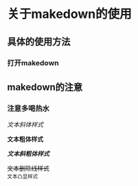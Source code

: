 # 关于makedown的使用

## 具体的使用方法

### 打开makedown

## makedown的注意

### 注意多喝热水

*文本斜体样式*

**文本粗体样式**

***文本斜粗体样式***

~~文本删除线样式~~</br>
`文本凸显样式`</br>
